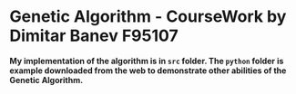 # Genetic Algorithm - CourseWork by Dimitar Banev F95107

**My implementation of the algorithm is in `src` folder. The `python` folder is example downloaded from the web to demonstrate other abilities of the Genetic Algorithm.**
